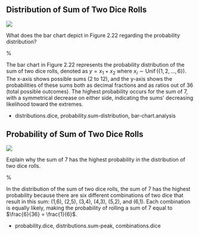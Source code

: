 ## Distribution of Sum of Two Dice Rolls

![](https://cdn.mathpix.com/cropped/2024_06_13_3b03ebbae3c95d0ddb56g-1.jpg?height=393&width=518&top_left_y=196&top_left_x=751)

What does the bar chart depict in Figure 2.22 regarding the probability distribution?

%

The bar chart in Figure 2.22 represents the probability distribution of the sum of two dice rolls, denoted as $y = x_1 + x_2$ where $x_i \sim \operatorname{Unif}(\{1, 2, \ldots, 6\})$. The x-axis shows possible sums (2 to 12), and the y-axis shows the probabilities of these sums both as decimal fractions and as ratios out of 36 (total possible outcomes). The highest probability occurs for the sum of 7, with a symmetrical decrease on either side, indicating the sums' decreasing likelihood toward the extremes.

- distributions.dice, probability.sum-distribution, bar-chart.analysis

## Probability of Sum of Two Dice Rolls

![](https://cdn.mathpix.com/cropped/2024_06_13_3b03ebbae3c95d0ddb56g-1.jpg?height=393&width=518&top_left_y=196&top_left_x=751)

Explain why the sum of 7 has the highest probability in the distribution of two dice rolls.

%

In the distribution of the sum of two dice rolls, the sum of 7 has the highest probability because there are six different combinations of two dice that result in this sum: (1,6), (2,5), (3,4), (4,3), (5,2), and (6,1). Each combination is equally likely, making the probability of rolling a sum of 7 equal to $\frac{6}{36} = \frac{1}{6}$.

- probability.dice, distributions.sum-peak, combinations.dice